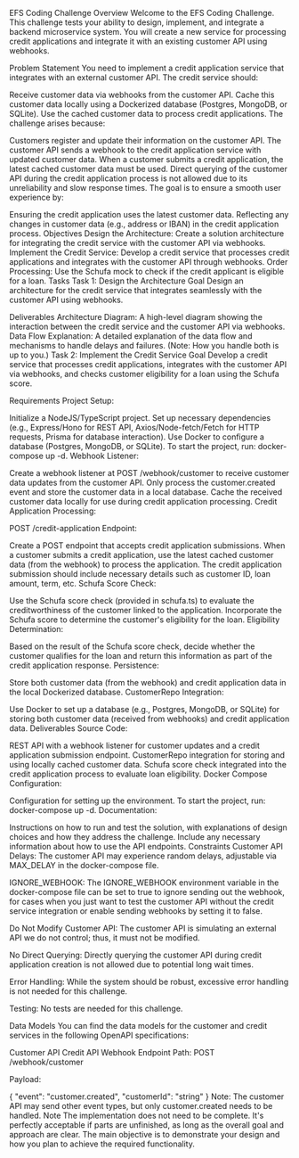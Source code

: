 EFS Coding Challenge
Overview
Welcome to the EFS Coding Challenge. This challenge tests your ability to design, implement, and integrate a backend microservice system. You will create a new service for processing credit applications and integrate it with an existing customer API using webhooks.

Problem Statement
You need to implement a credit application service that integrates with an external customer API. The credit service should:

Receive customer data via webhooks from the customer API.
Cache this customer data locally using a Dockerized database (Postgres, MongoDB, or SQLite).
Use the cached customer data to process credit applications.
The challenge arises because:

Customers register and update their information on the customer API.
The customer API sends a webhook to the credit application service with updated customer data.
When a customer submits a credit application, the latest cached customer data must be used.
Direct querying of the customer API during the credit application process is not allowed due to its unreliability and slow response times.
The goal is to ensure a smooth user experience by:

Ensuring the credit application uses the latest customer data.
Reflecting any changes in customer data (e.g., address or IBAN) in the credit application process.
Objectives
Design the Architecture: Create a solution architecture for integrating the credit service with the customer API via webhooks.
Implement the Credit Service: Develop a credit service that processes credit applications and integrates with the customer API through webhooks.
Order Processing: Use the Schufa mock to check if the credit applicant is eligible for a loan.
Tasks
Task 1: Design the Architecture
Goal
Design an architecture for the credit service that integrates seamlessly with the customer API using webhooks.

Deliverables
Architecture Diagram: A high-level diagram showing the interaction between the credit service and the customer API via webhooks.
Data Flow Explanation: A detailed explanation of the data flow and mechanisms to handle delays and failures. (Note: How you handle both is up to you.)
Task 2: Implement the Credit Service
Goal
Develop a credit service that processes credit applications, integrates with the customer API via webhooks, and checks customer eligibility for a loan using the Schufa score.

Requirements
Project Setup:

Initialize a NodeJS/TypeScript project.
Set up necessary dependencies (e.g., Express/Hono for REST API, Axios/Node-fetch/Fetch for HTTP requests, Prisma for database interaction).
Use Docker to configure a database (Postgres, MongoDB, or SQLite).
To start the project, run: docker-compose up -d.
Webhook Listener:

Create a webhook listener at POST /webhook/customer to receive customer data updates from the customer API.
Only process the customer.created event and store the customer data in a local database.
Cache the received customer data locally for use during credit application processing.
Credit Application Processing:

POST /credit-application Endpoint:

Create a POST endpoint that accepts credit application submissions.
When a customer submits a credit application, use the latest cached customer data (from the webhook) to process the application.
The credit application submission should include necessary details such as customer ID, loan amount, term, etc.
Schufa Score Check:

Use the Schufa score check (provided in schufa.ts) to evaluate the creditworthiness of the customer linked to the application.
Incorporate the Schufa score to determine the customer's eligibility for the loan.
Eligibility Determination:

Based on the result of the Schufa score check, decide whether the customer qualifies for the loan and return this information as part of the credit application response.
Persistence:

Store both customer data (from the webhook) and credit application data in the local Dockerized database.
CustomerRepo Integration:

Use Docker to set up a database (e.g., Postgres, MongoDB, or SQLite) for storing both customer data (received from webhooks) and credit application data.
Deliverables
Source Code:

REST API with a webhook listener for customer updates and a credit application submission endpoint.
CustomerRepo integration for storing and using locally cached customer data.
Schufa score check integrated into the credit application process to evaluate loan eligibility.
Docker Compose Configuration:

Configuration for setting up the environment.
To start the project, run: docker-compose up -d.
Documentation:

Instructions on how to run and test the solution, with explanations of design choices and how they address the challenge.
Include any necessary information about how to use the API endpoints.
Constraints
Customer API Delays: The customer API may experience random delays, adjustable via MAX_DELAY in the docker-compose file.

IGNORE_WEBHOOK: The IGNORE_WEBHOOK environment variable in the docker-compose file can be set to true to ignore sending out the webhook, for cases when you just want to test the customer API without the credit service integration or enable sending webhooks by setting it to false.

Do Not Modify Customer API: The customer API is simulating an external API we do not control; thus, it must not be modified.

No Direct Querying: Directly querying the customer API during credit application creation is not allowed due to potential long wait times.

Error Handling: While the system should be robust, excessive error handling is not needed for this challenge.

Testing: No tests are needed for this challenge.

Data Models
You can find the data models for the customer and credit services in the following OpenAPI specifications:

Customer API
Credit API
Webhook Endpoint
Path: POST /webhook/customer

Payload:

{
  "event": "customer.created",
  "customerId": "string"
}
Note: The customer API may send other event types, but only customer.created needs to be handled.
Note
The implementation does not need to be complete. It's perfectly acceptable if parts are unfinished, as long as the overall goal and approach are clear. The main objective is to demonstrate your design and how you plan to achieve the required functionality.
